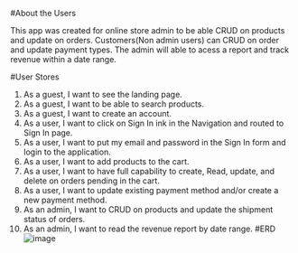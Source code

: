 
#About the Users

This app was created for online store admin to be able CRUD on products and update on orders. Customers(Non admin users) can CRUD on order and update payment types. The admin will able to acess a report and track revenue within a date range. 

#User Stores

1. As a guest, I want to see the landing page.
2. As a guest, I want to be able to search products.
3. As a guest, I want to create an account.
4. As a user, I want to click on Sign In ink in the Navigation and routed to Sign In page.
5. As a user, I want to put my email and password in the Sign In form and login to the application.
6. As a user, I want to add products to the cart.
7. As a user, I want to have full capability to create, Read, update, and delete on orders pending in the cart.
8. As a user, I want to update existing payment method and/or create a new payment method.
9. As an admin, I want to CRUD on products and update the shipment status of orders.
10. As an admin, I want to read the revenue report by date range.
#ERD
![image](https://user-images.githubusercontent.com/86808221/146630022-82c9a971-fb3d-42ab-bbd8-157bac37524f.png)
